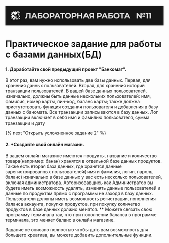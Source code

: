 ![alt MATE Programming Lab](https://github.com/MATE-Programming/11_DB/blob/main/lab_11.svg?raw=true)
# Практическое задание для работы с базами данных(БД)


#### 1. Доработайте свой предыдущий проект "Банкомат". 
В этот раз, вам нужно использовать две базы данных. Первая, для хранения данных пользователей. Вторая, для хранения историй транзакции пользователей. В вашей базе данных пользователей, изначально, должны быть данные нескольких пользователей: имя, фамилия, номер карты, пин-код, баланс карты; также должна пристутствовать функция создания пользователя и добавления в базу данных с баномата. Все транзакции записываются в базу данных. Лог транзакции включает в себя имя и фамилию пользователя, сумма транзакции и дату


{% next "Открыть усложненное задание 2" %}
           
#### 2. *Создайте свой онлайн магазин. 
В вашем онлайн магазине имеются продукты, название и количество товара(например: банан) хранятся в отдельной базе данных продуктов. Также есть вторая база данных, где хранятся данные зарегистрированных пользователей( имя и фамилия, логин, пароль, баланс) изначально в базе данных у вас есть несколько пользователей, включая администратора. Авторизовавщись как Администратор вы будете иметь возможность удалять, изменять данные пользователей и данные по продуктам прямо с программы не заходя в базу данных. Пользователи должны иметь возможность регистрации, пополнения баланса аккаунта, покупки продуктов, при покупку количетво продуктов в базе данных должно менятся.
** Можете связать свою программу терминала так, что при пополнении баланса в программе терминала, это меняет баланс в онлайн магазине.

Задание не описано полностью чтобы дать вам возможность для большего креатива, вы можете добавить дополнительные функции.


          
                    



